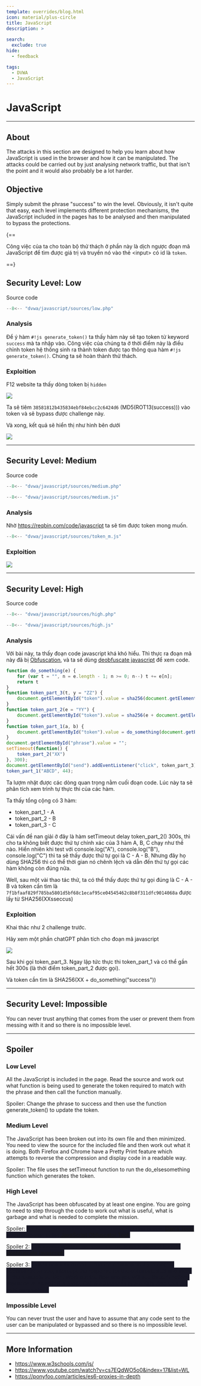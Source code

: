 ```yaml
---
template: overrides/blog.html
icon: material/plus-circle
title: JavaScript
description: >
  
search:
  exclude: true
hide:
  - feedback

tags:
  - DVWA
  - JavaScript
---
```


# __JavaScript__

---

## __About__

The attacks in this section are designed to help you learn about how JavaScript is used in the browser and how it can be manipulated. The attacks could be carried out by just analysing network traffic, but that isn't the point and it would also probably be a lot harder.

## __Objective__

Simply submit the phrase "success" to win the level. Obviously, it isn't quite that easy, each level implements different protection mechanisms, the JavaScript included in the pages has to be analysed and then manipulated to bypass the protections.

{==

Công việc của ta cho toàn bộ thử thách ở phần này là dịch ngược đoạn mã JavaScript để tìm được giá trị và truyền nó vào thẻ <input\> có id là `token`. 

==}

## __Security Level: Low__

Source code

```php title="vulnerabilities/javascript/source/low.php"
--8<-- "dvwa/javascript/sources/low.php"
```

### __Analysis__

Để ý hàm `#!js generate_token()` ta thấy hàm này sẽ tạo token từ keyword `success` mà ta nhập vào. Công việc của chúng ta ở thời điểm này là điều chỉnh token hệ thống sinh ra thành token được tạo thông qua hàm `#!js generate_token()`. Chúng ta sẽ hoàn thành thử thách.

### __Exploition__

F12 website ta thấy dòng token bị `hidden`

![](image.png)

Ta sẽ tiêm `38581812b435834ebf84ebcc2c6424d6` (MD5(ROT13(success))) vào token và sẽ bypass được challenge này.

Và xong, kết quả sẽ hiển thị như hình bên dưới

![](image-1.png)

---

## __Security Level: Medium__

Source code

```php title="vulnerabilities/javascript/source/medium.php"
--8<-- "dvwa/javascript/sources/medium.php"
```

```js title="vulnerabilities/javascript/source/medium.js"
--8<-- "dvwa/javascript/sources/medium.js"
```

### __Analysis__

Nhờ https://reqbin.com/code/javascript ta sẽ tìm được token mong muốn. 


```js title="medium.js"
--8<-- "dvwa/javascript/sources/token_m.js"
```

### __Exploition__

![](image-2.png)

---

## __Security Level: High__

Source code

```php title="vulnerabilities/javascript/source/high.php"
--8<-- "dvwa/javascript/sources/high.php"
```

```js title="vulnerabilities/javascript/source/high.js"
--8<-- "dvwa/javascript/sources/high.js"
```

### __Analysis__

Với bài này, ta thấy đoạn code javascript khá khó hiểu. Thì thực ra đoạn mã này đã bị [Obfuscation](https://www.cleancss.com/javascript-obfuscate/index.php), và ta sẽ dùng [deobfuscate javascript](http://deobfuscatejavascript.com/#) để xem code.  

```js
function do_something(e) {
    for (var t = "", n = e.length - 1; n >= 0; n--) t += e[n];
    return t
}
function token_part_3(t, y = "ZZ") {
    document.getElementById("token").value = sha256(document.getElementById("token").value + y)
}
function token_part_2(e = "YY") {
    document.getElementById("token").value = sha256(e + document.getElementById("token").value)
}
function token_part_1(a, b) {
    document.getElementById("token").value = do_something(document.getElementById("phrase").value)
}
document.getElementById("phrase").value = "";
setTimeout(function() {
    token_part_2("XX")
}, 300);
document.getElementById("send").addEventListener("click", token_part_3);
token_part_1("ABCD", 44);
```

Ta lượm nhặt được các dòng quan trọng nằm cuối đoạn code. Lúc này ta sẽ phân tích xem trình tự thực thi của các hàm.

Ta thấy tổng cộng có 3 hàm:

- token_part_1 - A
- token_part_2 - B
- token_part_3 - C

Cái vấn đề nan giải ở đây là hàm setTimeout delay token_part_2() 300s, thì cho ta không biết được thứ tự chính xác của 3 hàm A, B, C chạy như thế nào. Hiển nhiên khi test với console.log("A"), console.log("B"), console.log("C") thì ta sẽ thấy được thứ tự gọi là C - A - B. Nhưng đây họ dùng SHA256 thì có thể thời gian nó chênh lệch và dẫn đến thứ tự gọi các hàm không còn đúng nữa.

Well, sau một vài thao tác thử, ta có thể thấy được thứ tự gọi đúng là C - A - B và token cần tìm là `7f1bfaaf829f785ba5801d5bf68c1ecaf95ce04545462c8b8f311dfc9014068a` được lấy từ SHA256(XXsseccus)

### __Exploition__

Khai thác như 2 challenge trước.

Hãy xem một phần chatGPT phân tích cho đoạn mã javascript

![](image-3.png)

Sau khi gọi token_part_3. Ngay lập tức thực thi token_part_1 và có thể gần hết 300s (là thời điểm token_part_2 được gọi). 

Và token cần tìm là SHA256(XX + do_something("success"))

---

## __Security Level: Impossible__

You can never trust anything that comes from the user or prevent them from messing with it and so there is no impossible level.

---

## __Spoiler__

### __Low Level__

All the JavaScript is included in the page. Read the source and work out what function is being used to generate the token required to match with the phrase and then call the function manually.

Spoiler: Change the phrase to success and then use the function generate_token() to update the token.


### __Medium Level__

The JavaScript has been broken out into its own file and then minimized. You need to view the source for the included file and then work out what it is doing. Both Firefox and Chrome have a Pretty Print feature which attempts to reverse the compression and display code in a readable way.

Spoiler: The file uses the setTimeout function to run the do_elsesomething function which generates the token.


### __High Level__

The JavaScript has been obfuscated by at least one engine. You are going to need to step through the code to work out what is useful, what is garbage and what is needed to complete the mission.

Spoiler: <span style="background: #181826; color: #181826">If it helps, two packers have been used, the first is from [Dan's Tools](https://www.danstools.com/javascript-obfuscate/index.php) and the second is the [JavaScript Obfuscator Tool](https://javascriptobfuscator.herokuapp.com/). </span>

Spoiler 2: <span style="background: #181826; color: #181826">This deobfuscation tool seems to work the best on this code [deobfuscate javascript](http://deobfuscatejavascript.com/).</span>

Spoiler 3: <span style="background: #181826; color: #181826">This is one way to do it... run the obfuscated JS through a deobfuscation app, intercept the response for the obfuscated JS and swap in the readable version. Work out the flow and you will see three functions that need to be called in order. Call the functions at the right time with the right parameters.</span>

### __Impossible Level__

You can never trust the user and have to assume that any code sent to the user can be manipulated or bypassed and so there is no impossible level.

---

## __More Information__


- https://www.w3schools.com/js/
- https://www.youtube.com/watch?v=cs7EQdWO5o0&index=17&list=WL
- https://ponyfoo.com/articles/es6-proxies-in-depth

